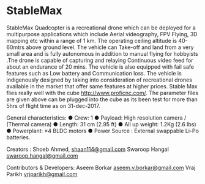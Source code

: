 # StableMax
StableMax Quadcopter is a recreational drone which can be deployed for a multipurpose applications which include Aerial videography, FPV Flying, 3D mapping etc within a range of 1 km. The operating ceiling altitude is 40-60mtrs above ground level. The vehicle can  Take-off and land from a very small area and is fully autonomous in addition to manual flying for hobbyists .The drone is capable of capturing and relaying Continuous video feed  for about an endurance of 20 mins.
The vehicle is also equipped with fail safe features such as Low battery and Communication loss. The vehicle is indigenously designed by taking into consideration of recreational drones available in the market that offer same features at higher prices. 
Stable Max flies really well with the cube http://www.proficnc.com/.
The parameter files are given above can be plugged into the cube as its been test for more than 5hrs of flight time as on 31-dec-2017. 

General characteristics:
●	Crew: 1
●	Payload: High resolution camera / (Thermal camera)
●	Length: 31 cm (2.95 ft)
●	All up weight: 1.2Kg (2.6 lbs)
●	Powerplant: ×4    BLDC motors 
●	Power Source : External swappable Li-Po batteries.


Creators :
Shoeb Ahmed, <shaan114@gmail.com>
Swaroop Hangal <swaroop.hangal@gmail.com>

Contributors & Developers:
Aseem Borkar <aseem.v.borkar@gmail.com> 
Vraj Parikh <vrjparikh@gmail.com>
